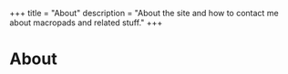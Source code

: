 +++
title = "About"
description = "About the site and how to contact me about macropads and related stuff."
+++

# About